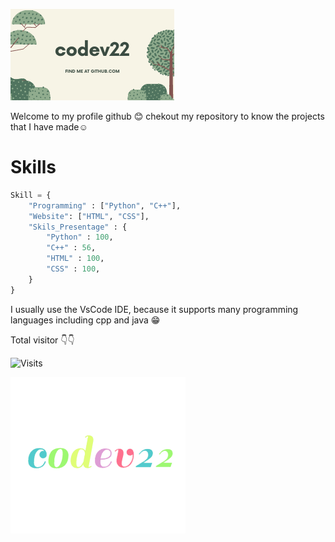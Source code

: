 ![Banners](./assets/banner.png)

Welcome to my profile github 😊 chekout my repository to know the projects that I have made☺️

# Skills
```py
Skill = {
    "Programming" : ["Python", "C++"],
    "Website": ["HTML", "CSS"],
    "Skils_Presentage" : {
        "Python" : 100,
        "C++" : 56,
        "HTML" : 100,
        "CSS" : 100,
    }
}
```
I usually use the VsCode IDE, because it supports many programming languages ​​including cpp and java 😁

Total visitor 👇👇

![Visits](http://estruyf-github.azurewebsites.net/api/VisitorHit?user=Envoy-VC&repo=Envoy-VC-visitors-badge&countColorcountColor&countColor=%237B1E7A)

![animation](./assets/codev_animation.gif)
<!---
Codev22/Codev22 is a ✨ special ✨ repository because its `README.md` (this file) appears on your GitHub profile.
You can click the Preview link to take a look at your changes.
--->
